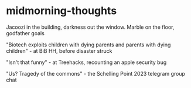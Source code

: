 # midmorning-thoughts
Jacoozi in the building, darkness out the window. Marble on the floor, godfather goals

"Biotech exploits children with dying parents and parents with dying children" - at BiB HH, before disaster struck

"Isn't that funny" - at Treehacks, recounting an apple security bug 

"Us? Tragedy of the commons" - the Schelling Point 2023 telegram group chat
